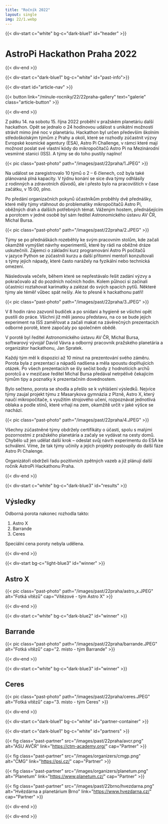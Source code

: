 ```yaml
---
title: "Ročník 2022"
layout: single
img: 22/1.webp
---
```


{{< div-start c="white" bg-c="dark-blue1" id="header" >}}

# AstroPi Hackathon Praha 2022

{{< div-end >}}

{{< div-start c="dark-blue1" bg-c="white" id="past-info">}}

{{< div-start id="article-nav" >}}

{{< button link="/minule-rocniky/22/22praha-gallery" text="galerie" class="article-button" >}}


{{< div-end >}}

Z pátku 14. na sobotu 15. října 2022 proběhl v pražském planetáriu další hackathon. Opět se jednalo
o 24 hodinovou událost s unikátní možností strávit mimo jiné noc v planetáriu. Hackathon byl určen
především školním středoškolským týmům z Prahy a okolí, které se rozhodly zúčastnit výzvy Evropské
kosmické agentury (ESA), Astro Pi Challenge, v rámci které mají možnost poslat své vlastní kódy do
mikropočítačů Astro Pi na Mezinárodní vesmírné stanici (ISS). A týmy se do toho pustily naplno!

{{< pic class="past-photo" path="/images/past/22praha/1.JPEG" >}}

Na událost se zaregistrovalo 10 týmů o 2 – 6 členech, což byla také plánovaná plná kapacity. V týdnu konání se sice dva týmy odhlásily z rodinných a zdravotních důvodů, ale i přesto bylo na pracovištích v čase začátku, v 15:00, plno.

Po předání organizačních pokynů účastníkům proběhly dvě přednášky, které měly týmy vtáhnout do problematiky mikropočítačů Astro Pi, oběžných drah a dalších potřebných témat. Váženým hostem, přednášejícím a porotcem v jedné osobě byl sám ředitel Astronomického ústavu AV ČR, Michal Bursa.

{{< pic class="past-photo" path="/images/past/22praha/2.JPEG" >}}

Týmy se po přednáškách rozeběhly ke svým pracovním stolům, kde začali okamžitě vymýšlet návrhy experimentů, které by rádi na oběžné dráze uskutečnili. Zájemci o základní kurz programování Astro Pi počítačů v jazyce Python se zúčastnili kurzu a další přítomní mentoři konzultovali s týmy jejich nápady, které často narážely na fyzikální nebo technická omezení.

Následovala večeře, během které se nepřestávalo řešit zadání výzvy a pokračovalo až do pozdních nočních hodin. Kolem půlnoci si začínali účastníci roztahovat karimatky a zalézat do svých spacích pytlů. Některé týmy ale téměř vůbec spát nešly. Ale to přesně k hackathonu patří!

{{< pic class="past-photo" path="/images/past/22praha/3.JPEG" >}}

V 8 hodin ráno zazvonil budíček a po snídani a hygieně se všichni opět pustili do práce. Všichni již měli jasnou představu, na co se bude jejich experiment na ISS zaměřovat a začali makat na závěrečných prezentacích odborné porotě, které započaly po společném obědě.

V porotě byl ředitel Astronomického ústavu AV ČR, Michal Bursa, softwarový vývojář David Vávra a odborný pracovník pražského planetária a organizátor hackathonu, Jan Spratek.

Každý tým měl k dispozici až 10 minut na prezentování svého záměru. Porota byla z prezentací a nápadů nadšena a měla spoustu doplňujících otázek. Po všech prezentacích se šly sečíst body z hodnotících archů porotců a v mezičase ředitel Michal Bursa předával netrpělivě čekajícím týmům tipy a poznatky k prezentačním dovednostem.

Bylo sečteno, porota se shodla a přešlo se k vyhlášení výsledků. Nejvíce týmy zaujal projekt týmu z Masarykova gymnázia z Plzně, Astro X, který naučí mikropočítače, s využitím strojového učení, rozpoznávat jednotlivá oblaka a podle stínů, které vrhají na zem, okamžitě určit v jaké výšce se nachází.

{{< pic class="past-photo" path="/images/past/22praha/4.JPEG" >}}

Všechny zúčastněné týmy obdržely certifikáty o účasti, spolu s malými pozornostmi z pražského planetária a začaly se vydávat na cesty domů. Chybělo už jen udělat další krok – odeslat svůj návrh experimentu do ESA ke schválení. Víme, že tak týmy učinily a jejich projekty postoupily do další fáze Astro Pi Chalenge.

Organizátoři obdrželi řadu pozitivních zpětných vazeb a již plánují další ročník AstroPi Hackathonu Praha.

{{< div-end >}}

{{< div-start c="white" bg-c="dark-blue3" id="results" >}}

## Výsledky


Odborná porota nakonec rozhodla takto:

1. Astro X
2. Barrande
3. Ceres

Speciální cena poroty nebyla udělena.

{{< div-end >}}

{{< div-start bg-c="light-blue3" id="winner" >}}

## Astro X

{{< pic class="past-photo" path="/images/past/22praha/astro_x.JPEG" alt="Fotká vítězů" cap="Vítězové - tým Astro X" >}}

{{< div-end >}}

{{< div-start c="white" bg-c="dark-blue2" id="winner" >}}

## Barrande

{{< pic class="past-photo" path="/images/past/22praha/barrande.JPEG" alt="Fotká vítězů" cap="2. místo - tým Barrande" >}}

{{< div-end >}}

{{< div-start c="white" bg-c="dark-blue3" id="winner" >}}

## Ceres

{{< pic class="past-photo" path="/images/past/22praha/ceres.JPEG" alt="Fotká vítězů" cap="3. místo - tým Ceres" >}}

{{< div-end >}}

{{< div-start c="dark-blue1" bg-c="white" id="partner-container" >}}

{{< div-start c="dark-blue1" bg-c="white" id="partners" >}}

{{< fig class="past-partner" src="/images/past/22praha/avcr.png" alt="ASU AVČR" link="https://ctm-academy.org/" cap="Partner" >}}

{{< fig class="past-partner" src="/images/organizers/cmgp.png" alt="CMG" link="https://psi.cz/" cap="Partner" >}}

{{< fig class="past-partner" src="/images/organizers/planetum.png" alt="Planetum" link="https://www.planetum.cz/" cap="Partner" >}}

{{< fig class="past-partner" src="/images/past/22brno/hvezdarna.png" alt="Hvězdárna a planetárium Brno" link="https://www.hvezdarna.cz/" cap="Partner" >}}


{{< div-end >}}

{{< div-end >}}